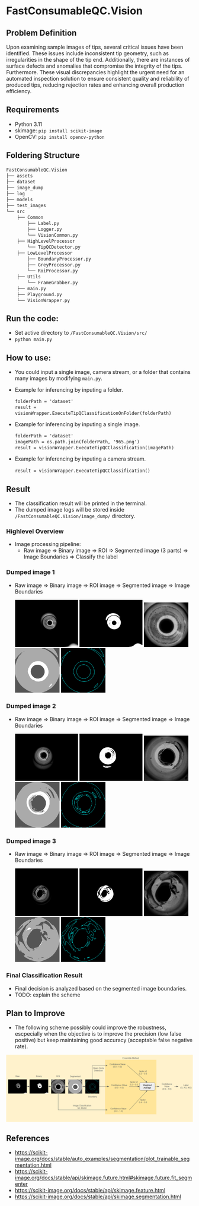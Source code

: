 # FastConsumableQC.Vision

## Problem Definition
Upon examining sample images of tips, several critical issues have been identified. These issues include inconsistent tip geometry, such as irregularities in the shape of the tip end. Additionally, there are instances of surface defects and anomalies that compromise the integrity of the tips. Furthermore. These visual discrepancies highlight the urgent need for an automated inspection solution to ensure consistent quality and reliability of produced tips, reducing rejection rates and enhancing overall production efficiency.

## Requirements
- Python 3.11
- skimage: `pip install scikit-image`
- OpenCV: `pip install opencv-python`

## Foldering Structure
```
FastConsumableQC.Vision
├── assets
├── dataset
├── image_dump
├── log
├── models
├── test_images
└── src
    ├── Common
        ├── Label.py
        ├── Logger.py
        └── VisionCommon.py
    ├── HighLevelProcessor
        └── TipQCDetector.py
    ├── LowLevelProcessor
        ├── BoundaryProcessor.py
        ├── GreyProcessor.py
        └── RoiProcessor.py
    ├── Utils
        └── FrameGrabber.py
    ├── main.py
    ├── Playground.py
    └── VisionWrapper.py 
```

## Run the code:
- Set active directory to `/FastConsumableQC.Vision/src/`
- `python main.py`

## How to use:
- You could input a single image, camera stream, or a folder that contains many images by modifying ```main.py```.
- Example for inferencing by inputing a folder.
    ```
    folderPath = 'dataset'
    result = visionWrapper.ExecuteTipQClassificationOnFolder(folderPath)
    ```
- Example for inferencing by inputing a single image.
    ```
    folderPath = 'dataset'
    imagePath = os.path.join(folderPath, '965.png')
    result = visionWrapper.ExecuteTipQCClassification(imagePath)
    ```
- Example for inferencing by inputing a camera stream.

    ```result = visionWrapper.ExecuteTipQCClassification()```  

## Result
- The classification result will be printed in the terminal. 
- The dumped image logs will be stored inside `/FastConsumableQC.Vision/image_dump/` directory.

### Highlevel Overview
- Image processing pipeline:
    - Raw image => Binary image => ROI => Segmented image (3 parts) => Image Boundaries => Classify the label

### Dumped image 1
- Raw image => Binary image => ROI image => Segmented image => Image Boundaries

  <img src="assets/965.png" alt="Raw image" width="170" /> <img src="assets/965_bin.png" alt="Raw image" width="170" /> <img src="assets/965_bin_ROI.png" alt="Raw image" width="120" /> <img src="assets/965_bin_ROI_segmented.png" alt="Raw image" width="120" /> <img src="assets/965_bin_ROI_segmented_boundary.png" alt="Raw image" width="120" />

### Dumped image 2
- Raw image => Binary image => ROI image => Segmented image => Image Boundaries

  <img src="assets/6812.png" alt="Raw image" width="170" /> <img src="assets/6812_bin.png" alt="Raw image" width="170" /> <img src="assets/6812_bin_ROI.png" alt="Raw image" width="120" /> <img src="assets/6812_bin_ROI_segmented.png" alt="Raw image" width="120" /> <img src="assets/6812_bin_ROI_segmented_boundary.png" alt="Raw image" width="120" />

### Dumped image 3
- Raw image => Binary image => ROI image => Segmented image => Image Boundaries

  <img src="assets/6573.png" alt="Raw image" width="170" /> <img src="assets/6573_bin.png" alt="Raw image" width="170" /> <img src="assets/6573_bin_ROI.png" alt="Raw image" width="120" /> <img src="assets/6573_bin_ROI_segmented.png" alt="Raw image" width="120" /> <img src="assets/6573_bin_ROI_segmented_boundary.png" alt="Raw image" width="120" />

### Final Classification Result
- Final decision is analyzed based on the segmented image boundaries.
- TODO: explain the scheme

## Plan to Improve
- The following scheme possibly could improve the robustness, escpecially when the objective is to improve the precision (low false positive) but keep maintaining good accuracy (acceptable false negative rate).

![Proposed Scheme](assets/ProposedScheme.png)

## References
- https://scikit-image.org/docs/stable/auto_examples/segmentation/plot_trainable_segmentation.html
- https://scikit-image.org/docs/stable/api/skimage.future.html#skimage.future.fit_segmenter
- https://scikit-image.org/docs/stable/api/skimage.feature.html
- https://scikit-image.org/docs/stable/api/skimage.segmentation.html